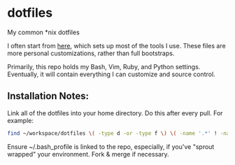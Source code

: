 dotfiles
========

My common *nix dotfiles

I often start from [here](https://github.com/pivotal-sprout/sprout-wrap), which sets up most of the tools I use. These files are more personal customizations, rather than full bootstraps.

Primarily, this repo holds my Bash, Vim, Ruby, and Python settings. Eventually, it will contain everything I can customize and source control.

## Installation Notes:

Link all of the dotfiles into your home directory. Do this after every pull. For example:
```bash
find ~/workspace/dotfiles \( -type d -or -type f \) \( -name '.*' ! -name '.git' \) -exec ln -s {} ~ \;
```

Ensure ~/.bash_profile is linked to the repo, especially, if you've "sprout wrapped" your environment. Fork & merge if necessary.
